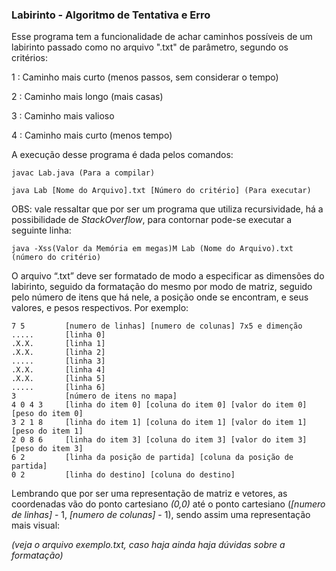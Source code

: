 ### Labirinto - Algoritmo de Tentativa e Erro

Esse programa tem a funcionalidade de achar caminhos possíveis de um labirinto passado como no arquivo ".txt" de parâmetro, segundo os critérios:

1 : Caminho mais curto (menos passos, sem considerar o tempo)

2 : Caminho mais longo (mais casas)

3 : Caminho mais valioso

4 : Caminho mais curto (menos tempo)

A execução desse programa é dada pelos comandos:

```javac Lab.java (Para a compilar)```

```java Lab [Nome do Arquivo].txt [Número do critério] (Para executar)```


OBS: vale ressaltar que por ser um programa que utiliza recursividade, há a possibilidade de _StackOverflow_, para contornar pode-se executar a seguinte linha:

```java -Xss(Valor da Memória em megas)M Lab (Nome do Arquivo).txt (número do critério)```

O arquivo “.txt” deve ser formatado de modo a especificar as dimensões do labirinto, seguido da formatação do mesmo por modo de matriz, seguido pelo número de itens que há nele, a posição onde se encontram, e seus valores, e pesos respectivos. Por exemplo:

```
7 5 		[numero de linhas] [numero de colunas] 7x5 e dimenção
..... 		[linha 0]
.X.X. 		[linha 1]
.X.X. 		[linha 2]
..... 		[linha 3]
.X.X. 		[linha 4]
.X.X.		[linha 5]
..... 		[linha 6]
3 			[número de itens no mapa]
4 0 4 3 	[linha do item 0] [coluna do item 0] [valor do item 0] [peso do item 0]
3 2 1 8 	[linha do item 1] [coluna do item 1] [valor do item 1] [peso do item 1]
2 0 8 6 	[linha do item 3] [coluna do item 3] [valor do item 3] [peso do item 3]
6 2 		[linha da posição de partida] [coluna da posição de partida]
0 2 		[linha do destino] [coluna do destino]
```

Lembrando que por ser uma representação de matriz e vetores, as coordenadas vão do ponto cartesiano _(0,0)_ até o ponto cartesiano (_[numero de linhas]_ - 1, _[numero de colunas]_ - 1), sendo assim uma representação mais visual:

_(veja o arquivo exemplo.txt, caso haja ainda haja dúvidas sobre a formatação)_


